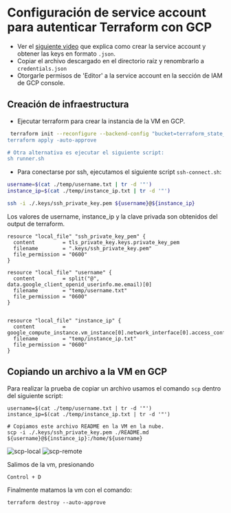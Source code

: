 # Configuración de service account para autenticar Terraform con GCP

-   Ver el [siguiente video](https://youtu.be/KilW1B8gxW4?si=EyeC7kTnZO5Otjzr) que explica como crear la service account y obtener las keys en formato `.json`.
-   Copiar el archivo descargado en el directorio raíz y renombrarlo a `credentials.json`
-   Otorgarle permisos de 'Editor' a la service account en la sección de IAM de GCP console.

## Creación de infraestructura

-   Ejecutar terraform para crear la instancia de la VM en GCP.

```bash
 terraform init --reconfigure --backend-config "bucket=terraform_state_cloud --backend-config "prefix=workers/state"
terraform apply -auto-approve

# Otra alternativa es ejecutar el siguiente script:
sh runner.sh
```

-   Para conectarse por ssh, ejecutamos el siguiente script `ssh-connect.sh`:

```bash
username=$(cat ./temp/username.txt | tr -d '"')
instance_ip=$(cat ./temp/instance_ip.txt | tr -d '"')

ssh -i ./.keys/ssh_private_key.pem ${username}@${instance_ip}
```

Los valores de username, instance_ip y la clave privada son obtenidos del output de terraform.

```
resource "local_file" "ssh_private_key_pem" {
  content         = tls_private_key.keys.private_key_pem
  filename        = ".keys/ssh_private_key.pem"
  file_permission = "0600"
}

resource "local_file" "username" {
  content         = split("@", data.google_client_openid_userinfo.me.email)[0]
  filename        = "temp/username.txt"
  file_permission = "0600"
}


resource "local_file" "instance_ip" {
  content         = google_compute_instance.vm_instance[0].network_interface[0].access_config[0].nat_ip
  filename        = "temp/instance_ip.txt"
  file_permission = "0600"
}
```

## Copiando un archivo a la VM en GCP

Para realizar la prueba de copiar un archivo usamos el comando `scp` dentro del siguiente script:

```
username=$(cat ./temp/username.txt | tr -d '"')
instance_ip=$(cat ./temp/instance_ip.txt | tr -d '"')

# Copiamos este archivo README en la VM en la nube.
scp -i ./.keys/ssh_private_key.pem ./README.md ${username}@${instance_ip}:/home/${username}
```

![scp-local](https://github.com/Fedesin/sdypp-2024/assets/117539520/8229ee14-5767-4649-8b5d-f0cac5320dde)
![scp-remote](https://github.com/Fedesin/sdypp-2024/assets/117539520/4a619b4b-789d-4bf1-96d4-942698fe0083)

Salimos de la vm, presionando

`Control + D`

Finalmente matamos la vm con el comando:

`terraform destroy --auto-approve`
